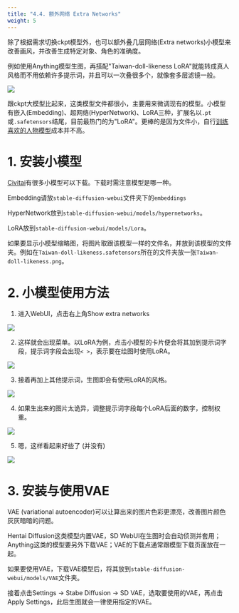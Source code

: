 ```yaml
---
title: "4.4. 额外网络 Extra Networks"
weight: 5
---
```


除了根据需求切换ckpt模型外，也可以额外叠几层网络(Extra networks)小模型来改善画风，并改善生成特定对象、角色的准确度。

例如使用Anything模型生图，再搭配"Taiwan-doll-likeness LoRA"就能转成真人风格而不用依赖许多提示词，并且可以一次叠很多个，就像套多层滤镜一般。

![](../../../images/extra-networks-1.webp)

跟ckpt大模型比起来，这类模型文件都很小，主要用来微调现有的模型。小模型有嵌入(Embedding)、超网络(HyperNetwork)、LoRA三种，扩展名以`.pt`或`.safetensors`结尾，目前最热门的为"LoRA"。更棒的是因为文件小，自行[训练喜欢的人物模型](../training/)成本并不高。


# 1. 安装小模型

[Civitai](https://civitai.com/tag/lora)有很多小模型可以下载。下载时需注意模型是哪一种。

Embedding请放`stable-diffusion-webui`文件夹下的`embeddings`

HyperNetwork放到`stable-diffusion-webui/models/hypernetworks`。

LoRA放到`stable-diffusion-webui/models/Lora`。

如果要显示小模型缩略图，将图片取跟该模型一样的文件名，并放到该模型的文件夹。例如在`Taiwan-doll-likeness.safetensors`所在的文件夹放一张`Taiwan-doll-likeness.png`。


# 2. 小模型使用方法

1. 进入WebUI，点击右上角Show extra networks

![](../../../images/extra-networks-2.webp)

2. 这样就会出现菜单。以LoRA为例，点击小模型的卡片便会将其加到提示词字段，提示词字段会出现`< >`，表示要在绘图时使用LoRA。

![](../../../images/extra-networks-3.webp)

3. 接着再加上其他提示词，生图即会有使用LoRA的风格。

![](../../../images/extra-networks-4.webp)

4. 如果生出来的图片太诡异，调整提示词字段每个LoRA后面的数字，控制权重。

![](../../../images/extra-networks-5.webp)

5. 嗯，这样看起来好些了 (并没有)

![](../../../images/extra-networks-6.webp)


# 3. 安装与使用VAE

VAE (variational autoencoder)可以让算出来的图片色彩更漂亮，改善图片颜色灰灰暗暗的问题。

Hentai Diffusion这类模型内置VAE，SD WebUI在生图时会自动侦测并套用；Anything这类的模型要另外下载VAE；VAE的下载点通常跟模型下载页面放在一起。

如果要使用VAE，下载VAE模型后，将其放到`stable-diffusion-webui/models/VAE`文件夹。

接着点击Settings → Stabe Diffusion → SD VAE，选取要使用的VAE，再点击Apply Settings，此后生图就会一律使用指定的VAE。


